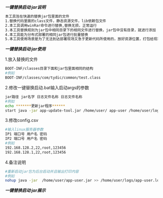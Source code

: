 *******一键替换启动 jar说明*******
``` bash
本工具旨在快速的替换jar包里面的文件
1.替换代码里面的class文件，静态资源文件，lib依赖包文件
2.本工具调用winRar命令进行替换,替换无损，正常运行
3.本工具替换规则为jar包中相同目录下的相同文件进行替换，jar包中没有目录，就进行添加
4.本工具能为分布式部署的相同jar包进行批量替换
5.本工具使用场景是为了无法到达部署现场又急于更新代码所使用的，放好资源位置，打包给现场的不会编码的人员一键替换启动
```

*******一键替换启动 jar使用*******

1.放入替换的文件
``` bash
BOOT-INF/classes目录下面和jar包里面相同的结构 
#例如
BOOT-INF/classes/com/tydic/common/test.class
```

2.修改一键替换启动.bat输入启动args的参数 
``` bash
jar路径 jar名字 日志文件名称 日志文件名称 
#例如
echo *******更新jar程序******
start java -jar app-update-tool.jar /home/user/ app-user /home/user/logs/ app-user.log
```

3.修改config.csv
``` bash
#输入linux服务器参数
IP1 端口号 用户名 密码
IP2 端口号 用户名 密码
#例如
192.168.128.2,22,root,123456
192.168.128.1,22,root,123456
```

4.备注说明
``` bash
#重新启动jar包为后台启动并且输出打印内容
#例如 
nohup java -jar  /home/user/app-user.jar >> /home/user/logs/app-user.log 2>&1 &
```


*******一键替换启动 jar展示*******







